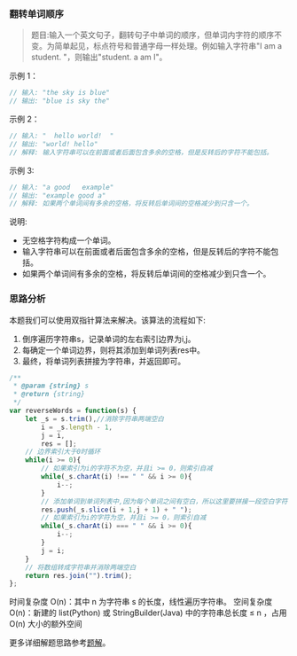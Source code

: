 ### 翻转单词顺序

> 题目:输入一个英文句子，翻转句子中单词的顺序，但单词内字符的顺序不变。为简单起见，标点符号和普通字母一样处理。例如输入字符串"I am a student. "，则输出"student. a am I"。

示例 1：

```js
// 输入: "the sky is blue"
// 输出: "blue is sky the"
```

示例 2：

```js
// 输入: "  hello world!  "
// 输出: "world! hello"
// 解释: 输入字符串可以在前面或者后面包含多余的空格，但是反转后的字符不能包括。
```

示例 3:

```js
// 输入: "a good   example"
// 输出: "example good a"
// 解释: 如果两个单词间有多余的空格，将反转后单词间的空格减少到只含一个。
```

说明:

* 无空格字符构成一个单词。
* 输入字符串可以在前面或者后面包含多余的空格，但是反转后的字符不能包括。
* 如果两个单词间有多余的空格，将反转后单词间的空格减少到只含一个。


### 思路分析

本题我们可以使用双指针算法来解决。该算法的流程如下:

1. 倒序遍历字符串s，记录单词的左右索引边界为i,j。
2. 每确定一个单词边界，则将其添加到单词列表res中。
3. 最终，将单词列表拼接为字符串，并返回即可。

```js
/**
 * @param {string} s
 * @return {string}
 */
var reverseWords = function(s) {
    let _s = s.trim(),//消除字符串两端空白
        i = _s.length - 1,
        j = i,
        res = [];
    // 边界索引大于0时循环
    while(i >= 0){
        // 如果索引为i的字符不为空，并且i >= 0，则索引自减
        while(_s.charAt(i) !== " " && i >= 0){
            i--;
        }
        // 添加单词到单词列表中,因为每个单词之间有空白，所以这里要拼接一段空白字符
        res.push(_s.slice(i + 1,j + 1) + " ");
        // 如果索引为i的字符为空，并且i >= 0，则索引自减
        while(_s.charAt(i) === " " && i >= 0){
            i--;
        }
        j = i;
    }
    // 将数组转成字符串并消除两端空白
    return res.join("").trim();
};
```

时间复杂度 O(n)：其中 n 为字符串 s 的长度，线性遍历字符串。
空间复杂度 O(n)：新建的 list(Python) 或 StringBuilder(Java) 中的字符串总长度 ≤ n ，占用 O(n) 大小的额外空间


更多详细解题思路参考[题解](https://leetcode-cn.com/problems/fan-zhuan-dan-ci-shun-xu-lcof/solution/mian-shi-ti-58-i-fan-zhuan-dan-ci-shun-xu-shuang-z/)。


